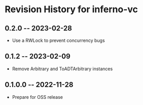 # Revision History for inferno-vc

## 0.2.0 -- 2023-02-28
* Use a RWLock to prevent concurrency bugs

## 0.1.2 -- 2023-02-09
* Remove Arbitrary and ToADTArbitrary instances

## 0.1.0.0 -- 2022-11-28
* Prepare for OSS release
